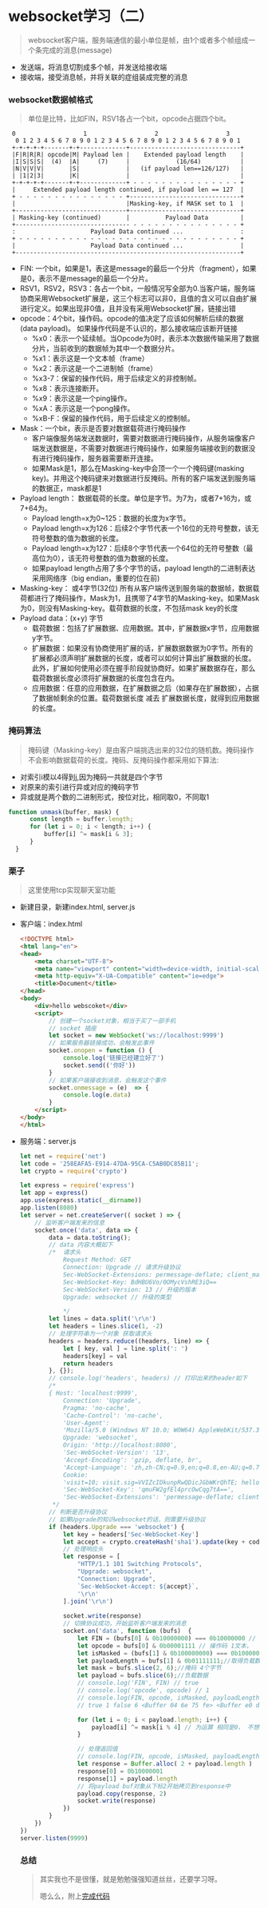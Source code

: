 # websocket学习（二）

> websocket客户端，服务端通信的最小单位是帧，由1个或者多个帧组成一个条完成的消息(message)

- 发送端，将消息切割成多个帧，并发送给接收端
- 接收端，接受消息帧，并将关联的症组装成完整的消息

### websocket数据帧格式

> 单位是比特，比如FIN，RSV1各占一个bit，opcode占据四个bit。

```
 0                   1                   2                   3
  0 1 2 3 4 5 6 7 8 9 0 1 2 3 4 5 6 7 8 9 0 1 2 3 4 5 6 7 8 9 0 1
 +-+-+-+-+-------+-+-------------+-------------------------------+
 |F|R|R|R| opcode|M| Payload len |    Extended payload length    |
 |I|S|S|S|  (4)  |A|     (7)     |             (16/64)           |
 |N|V|V|V|       |S|             |   (if payload len==126/127)   |
 | |1|2|3|       |K|             |                               |
 +-+-+-+-+-------+-+-------------+ - - - - - - - - - - - - - - - +
 |     Extended payload length continued, if payload len == 127  |
 + - - - - - - - - - - - - - - - +-------------------------------+
 |                               |Masking-key, if MASK set to 1  |
 +-------------------------------+-------------------------------+
 | Masking-key (continued)       |          Payload Data         |
 +-------------------------------- - - - - - - - - - - - - - - - +
 :                     Payload Data continued ...                :
 + - - - - - - - - - - - - - - - - - - - - - - - - - - - - - - - +
 |                     Payload Data continued ...                |
 +---------------------------------------------------------------+
```

- FIN: 一个bit，如果是1，表这是message的最后一个分片（fragment），如果是0，表示不是message的最后一个分片。
- RSV1，RSV2，RSV3：各占一个bit，一般情况写全部为0.当客户端，服务端协商采用Websocket扩展是，这三个标志可以非0，且值的含义可以自由扩展进行定义。如果出现非0值，且并没有采用Websocket扩展，链接出错
- opcode：4个bit，操作码。opcode的值决定了应该如何解析后续的数据(data payload)。 如果操作代码是不认识的，那么接收端应该断开链接
  - %x0：表示一个延续帧。当Opcode为0时，表示本次数据传输采用了数据分片，当前收到的数据帧为其中一个数据分片。
  - %x1：表示这是一个文本帧（frame）
  - %x2：表示这是一个二进制帧（frame）
  - %x3-7：保留的操作代码，用于后续定义的非控制帧。
  - %x8：表示连接断开。
  - %x9：表示这是一个ping操作。
  - %xA：表示这是一个pong操作。
  - %xB-F：保留的操作代码，用于后续定义的控制帧。
- Mask：一个bit，表示是否要对数据载荷进行掩码操作
  - 客户端像服务端发送数据时，需要对数据进行掩码操作，从服务端像客户端发送数据是，不需要对数据进行掩码操作，如果服务端接收到的数据没有进行掩码操作，服务器需要断开连接。
  - 如果Mask是1，那么在Masking-key中会顶一个一个掩码键(masking key)。并用这个掩码键来对数据进行反掩码。所有的客户端发送到服务端的数据正，mask都是1
- Payload length： 数据载荷的长度。单位是字节。为7为，或者7+16为，或7+64为。
  - Payload length=x为0~125：数据的长度为x字节。
  - Payload length=x为126：后续2个字节代表一个16位的无符号整数，该无符号整数的值为数据的长度。
  - Payload length=x为127：后续8个字节代表一个64位的无符号整数（最高位为0），该无符号整数的值为数据的长度。
  - 如果payload length占用了多个字节的话，payload length的二进制表达采用网络序（big endian，重要的位在前)
- Masking-key： 或4字节(32位) 所有从客户端传送到服务端的数据帧，数据载荷都进行了掩码操作，Mask为1，且携带了4字节的Masking-key。如果Mask为0，则没有Masking-key。载荷数据的长度，不包括mask key的长度
- Payload data：(x+y) 字节
  - 载荷数据：包括了扩展数据、应用数据。其中，扩展数据x字节，应用数据y字节。
  - 扩展数据：如果没有协商使用扩展的话，扩展数据数据为0字节。所有的扩展都必须声明扩展数据的长度，或者可以如何计算出扩展数据的长度。此外，扩展如何使用必须在握手阶段就协商好。如果扩展数据存在，那么载荷数据长度必须将扩展数据的长度包含在内。
  - 应用数据：任意的应用数据，在扩展数据之后（如果存在扩展数据），占据了数据帧剩余的位置。载荷数据长度 减去 扩展数据长度，就得到应用数据的长度。

### 掩码算法

> 掩码键（Masking-key）是由客户端挑选出来的32位的随机数。掩码操作不会影响数据载荷的长度。掩码、反掩码操作都采用如下算法:

- 对索引i模以4得到j,因为掩码一共就是四个字节
- 对原来的索引进行异或对应的掩码字节
- 异或就是两个数的二进制形式，按位对比，相同取0，不同取1

```javascript
function unmask(buffer, mask) {
      const length = buffer.length;
      for (let i = 0; i < length; i++) {
          buffer[i] ^= mask[i & 3];
      }
  }
```



### 栗子

> 这里使用tcp实现聊天室功能

- 新建目录，新建index.html, server.js

- 客户端：index.html

  ```html
  <!DOCTYPE html>
  <html lang="en">
  <head>
      <meta charset="UTF-8">
      <meta name="viewport" content="width=device-width, initial-scale=1.0">
      <meta http-equiv="X-UA-Compatible" content="ie=edge">
      <title>Document</title>
  </head>
  <body>
      <div>hello webscoket</div>
      <script>
          // 创建一个socket对象，相当于买了一部手机
          // socket 插座
          let socket = new WebSocket('ws://localhost:9999')
          // 如果服务器链接成功，会触发此事件
          socket.onopen = function () {
              console.log('链接已经建立好了')
              socket.send(('你好'))
          }
          // 如果客户端接收到消息，会触发这个事件
          socket.onmessage = (e)  => {
              console.log(e.data)
          }
      </script>
  </body>
  </html>
  ```

- 服务端：server.js

  ```javascript
  let net = require('net')
  let code = '258EAFA5-E914-47DA-95CA-C5AB0DC85B11';
  let crypto = require('crypto')
  
  let express = require('express')
  let app = express()
  app.use(express.static(__dirname))
  app.listen(8080)
  let server = net.createServer(( socket ) => {
      // 监听客户端发来的信息
      socket.once('data', data => {
          data = data.toString();
          // data 内容大概如下
          /*  请求头
              Request Method: GET
              Connection: Upgrade // 请求升级协议
              Sec-WebSocket-Extensions: permessage-deflate; client_max_window_bits
              Sec-WebSocket-Key: BdHBU6Vo/0OMycVshRE3iQ== 
              Sec-WebSocket-Version: 13 // 升级的版本
              Upgrade: websocket // 升级的类型
  
              */
          let lines = data.split('\r\n')
          let headers = lines.slice(1, -2)
          // 处理字符串为一个对象 获取请求头
          headers = headers.reduce((headers, line) => {
              let [ key, val ] = line.split(': ')
              headers[key] = val
              return headers
          }, {});
          // console.log('headers', headers) // 打印出来的header如下
          /* 
          { Host: 'localhost:9999',
              Connection: 'Upgrade',
              Pragma: 'no-cache',
              'Cache-Control': 'no-cache',
              'User-Agent':
              'Mozilla/5.0 (Windows NT 10.0; WOW64) AppleWebKit/537.36 (KHTML, like Gecko) Chrome/70.0.3538.102 Safari/537.36',
              Upgrade: 'websocket',
              Origin: 'http://localhost:8080',
              'Sec-WebSocket-Version': '13',
              'Accept-Encoding': 'gzip, deflate, br',
              'Accept-Language': 'zh,zh-CN;q=0.9,en;q=0.8,en-AU;q=0.7',
              Cookie:
              'visit=10; visit.sig=VVIZcIDkunpRwQDicJGbWKrQhTE; hello=bf5b7610-d783-11e8-aa65-354f8f3423d3',
              'Sec-WebSocket-Key': 'qmuFW2gfEl4prcOwCqg7tA==',
              'Sec-WebSocket-Extensions': 'permessage-deflate; client_max_window_bits' }
           */
          // 判断是否升级协议
          // 如果Upgrade的知识websocket的话，则需要升级协议
          if (headers.Upgrade === 'websocket') {
              let key = headers['Sec-WebSocket-Key']
              let accept = crypto.createHash('sha1').update(key + code).digest('base64')
              // 处理响应头
              let response = [
                  "HTTP/1.1 101 Switching Protocols",
                  "Upgrade: websocket",
                  "Connection: Upgrade",
                  `Sec-WebSocket-Accept: ${accept}`,
                  '\r\n'
              ].join('\r\n')
             
              socket.write(response)
              // 切换协议成功，开始监听客户端发来的消息
              socket.on('data', function (bufs)  {
                  let FIN = (bufs[0] & 0b10000000) === 0b10000000 // 是否最后一帧
                  let opcode = bufs[0] & 0b00001111 // 操作码 1文本，
                  let isMasked = (bufs[1] & 0b100000000) === 0b100000000 // 对方是否掩码
                  let payloadLength = bufs[1] & 0b01111111;//取得负载数据的长度
                  let mask = bufs.slice(2, 6);//掩码 4个字节
                  let payload = bufs.slice(6);//负载数据
                  // console.log('FIN', FIN) // true
                  // console.log('opcode', opcode) // 1
                  // console.log(FIN, opcode, isMasked, payloadLength, mask, payload) 
                  // true 1 false 6 <Buffer 04 6e 75 fe> <Buffer e0 d3 d5 1b a1 d3>
  
                  for (let i = 0; i < payload.length; i++) {
                      payload[i] ^= mask[i % 4] // 为运算 相同是0， 不想同是1
                  }
  
                  // 处理返回值
                  // console.log(FIN, opcode, isMasked, payloadLength, mask, payload.toString()) 
                  let response = Buffer.alloc( 2 + payload.length )
                  response[0] = 0b10000001
                  response[1] = payload.length
                  // 将payload buf对象从下标2开始拷贝到response中
                  payload.copy(response, 2)
                  socket.write(response)
              })
          }
      })
  })
  server.listen(9999)
  ```

  ### 总结

  > 其实我也不是很懂，就是勉勉强强知道丝丝，还要学习呀。
  >
  > 嗯么么，附上[完成代码](https://github.com/corner1990/dream/tree/master/src/zfnode/websocket/02)